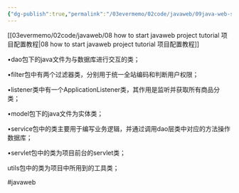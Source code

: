 ```yaml
---
{"dg-publish":true,"permalink":"/03evermemo/02code/javaweb/09java-web-s-knowledge/"}
---
```


[[03evermemo/02code/javaweb/08 how to start javaweb project tutorial 项目配置教程\|08 how to start javaweb project tutorial 项目配置教程]]

•dao包下的java文件为与数据库进行交互的类；

•filter包中有两个过滤器类，分别用于统一全站编码和判断用户权限；

•listener类中有一个ApplicationListener类，其作用是监听并获取所有商品分类；

•model包下的java文件为实体类；

•service包中的类主要用于编写业务逻辑，并通过调用dao层类中对应的方法操作数据库；

•servlet包中的类为项目前台的servlet类；

utils包中的类为项目中所用到的工具类；

#javaweb
